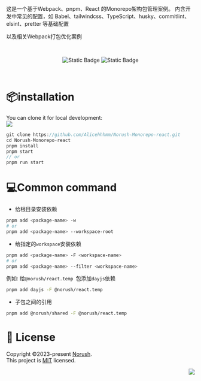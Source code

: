 <p align="left">
  这是一个基于Webpack、pnpm、React 的Monorepo架构包管理案例。
内含开发中常见的配置，如 Babel、tailwindcss、TypeScript、husky、commitlint、elsint、pretter 等基础配置

以及相关Webpack打包优化案例

</p>
<br/>
<p align="center">
<img alt="Static Badge" src="https://img.shields.io/badge/npm-%5E9.0.0-green?style=for-the-badge">

<img alt="Static Badge" src="https://img.shields.io/badge/node-%5E18.0.0%20%7C%7C%20%5E20.0.0%20%7C%7C%20%5E22.0.0-green?style=for-the-badge">

</p>
<br/>

# 📦installation

You can clone it for local development: <br/>
[![][pnpm-shield]][pnpm-link]

```js
git clone https://github.com/Alicehhhmm/Norush-Monorepo-react.git
cd Norush-Monorepo-react
pnpm install
pnpm start
// or
pnpm run start
```

# 💻Common command

- 给根目录安装依赖

```bash
pnpm add <package-name> -w
# or
pnpm add <package-name> --workspace-root
```

- 给指定的`workspace`安装依赖

```bash
pnpm add <package-name> -F <workspace-name>
# or
pnpm add <package-name> --filter <workspace-name>
```

例如: 给`@norush/react.temp `包添加`dayjs`依赖

```bash
pnpm add dayjs -F @norush/react.temp
```

- 子包之间的引用

```bash
pnpm add @norush/shared -F @norush/react.temp
```

# 📝 License

Copyright ©2023-present [Norush][profile-link]. <br />
This project is [MIT](./LICENSE) licensed.

<div align="right">

[![][back-to-top]](#readme-top)

</div>

<!-- LINK GROUP -->

[back-to-top]: https://img.shields.io/badge/back_to_top-%E2%AC%86-25c2a0?style=for-the-badge&logoColor=green
[pnpm-link]: https://pnpm.io/
[pnpm-shield]: https://img.shields.io/badge/pnpm-v9.14.0-brightgreen?style=for-the-badge&logo=pnpm&label=pnpm&labelColor=block&color=f69220
[rspack-link]: https://rspack.dev/zh/index
[rspack-shield]: https://img.shields.io/badge/rspack-V1.0.0-brightgreen?style=for-the-badge&logo=rspack&label=Rspack&labelColor=block&color=ffc920
[profile-link]: https://github.com/Alicehhhmm
